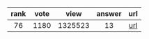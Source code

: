 
| rank | vote | view | answer | url |
|:-:|:-:|:-:|:-:|:-:|
|76|1180|1325523|13| [url](http://stackoverflow.com/questions/332289/how-do-you-change-the-size-of-figures-drawn-with-matplotlib) |
